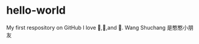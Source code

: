 # hello-world
My first respository on GitHub
I love  :tea:,:pizza:,and :dancer:.
Wang Shuchang 是憨憨小朋友
